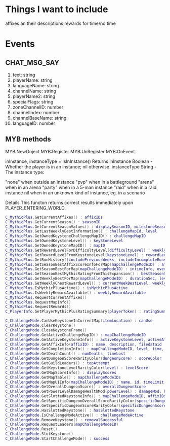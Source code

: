 # Things I want to include

affixes an their descriptions
rewards for time/no time

# Events
## CHAT_MSG_SAY
1. text: string  
2. playerName: string  
3. languageName: string  
4. channelName: string  
5. playerName2: string  
6. specialFlags: string  
7. zoneChannelID: number  
8. channelIndex: number  
9. channelBaseName: string  
10. languageID: number  

## MYB methods

MYB:NewOnject
MYB:Register
MYB:UnRegister
MYB:OnEvent


inInstance, instanceType = IsInInstance()
Returns
inInstance
    Boolean - Whether the player is in an instance; nil otherwise.
instanceType
    String - The instance type:

"none" when outside an instance
"pvp" when in a battleground
"arena" when in an arena
"party" when in a 5-man instance
"raid" when in a raid instance
nil when in an unknown kind of instance, eg. in a scenario

Details
This functon returns correct results immediately upon PLAYER_ENTERING_WORLD.


```lua
C_MythicPlus.GetCurrentAffixes() : affixIDs
C_MythicPlus.GetCurrentSeason() : seasonID
C_MythicPlus.GetCurrentSeasonValues() : displaySeasonID, milestoneSeasonID, rewardSeasonID
C_MythicPlus.GetLastWeeklyBestInformation() : challengeMapId, level
C_MythicPlus.GetOwnedKeystoneChallengeMapID() : challengeMapID
C_MythicPlus.GetOwnedKeystoneLevel() : keyStoneLevel
C_MythicPlus.GetOwnedKeystoneMapID() : mapID
C_MythicPlus.GetRewardLevelForDifficultyLevel(difficultyLevel) : weeklyRewardLevel, endOfRunRewardLevel
C_MythicPlus.GetRewardLevelFromKeystoneLevel(keystoneLevel) : rewardLevel
C_MythicPlus.GetRunHistory([includePreviousWeeks, includeIncompleteRuns]) : runs
C_MythicPlus.GetSeasonBestAffixScoreInfoForMap(mapChallengeModeID) : affixScores, bestOverAllScore
C_MythicPlus.GetSeasonBestForMap(mapChallengeModeID) : intimeInfo, overtimeInfo
C_MythicPlus.GetSeasonBestMythicRatingFromThisExpansion() : bestSeasonScore, bestSeason
C_MythicPlus.GetWeeklyBestForMap(mapChallengeModeID) : durationSec, level, completionDate, affixIDs, members, dungeonScore
C_MythicPlus.GetWeeklyChestRewardLevel() : currentWeekBestLevel, weeklyRewardLevel, nextDifficultyWeeklyRewardLevel, nextBestLevel
C_MythicPlus.IsMythicPlusActive() : isMythicPlusActive
C_MythicPlus.IsWeeklyRewardAvailable() : weeklyRewardAvailable
C_MythicPlus.RequestCurrentAffixes()
C_MythicPlus.RequestMapInfo()
C_MythicPlus.RequestRewards()
C_PlayerInfo.GetPlayerMythicPlusRatingSummary(playerToken) : ratingSummary

C_ChallengeMode.CanUseKeystoneInCurrentMap(itemLocation) : canUse
C_ChallengeMode.ClearKeystone()
C_ChallengeMode.CloseKeystoneFrame()
C_ChallengeMode.GetActiveChallengeMapID() : mapChallengeModeID
C_ChallengeMode.GetActiveKeystoneInfo() : activeKeystoneLevel, activeAffixIDs, wasActiveKeystoneCharged
C_ChallengeMode.GetAffixInfo(affixID) : name, description, filedataid
C_ChallengeMode.GetCompletionInfo() : mapChallengeModeID, level, time, onTime, keystoneUpgradeLevels, practiceRun, oldOverallDungeonScore, newOverallDungeonScore, IsMapRecord, IsAffixRecord, PrimaryAffix, isEligibleForScore, members
C_ChallengeMode.GetDeathCount() : numDeaths, timeLost
C_ChallengeMode.GetDungeonScoreRarityColor(dungeonScore) : scoreColor
C_ChallengeMode.GetGuildLeaders() : topAttempt
C_ChallengeMode.GetKeystoneLevelRarityColor(level) : levelScore
C_ChallengeMode.GetMapScoreInfo() : displayScores
C_ChallengeMode.GetMapTable() : mapChallengeModeIDs
C_ChallengeMode.GetMapUIInfo(mapChallengeModeID) : name, id, timeLimit, texture, backgroundTexture
C_ChallengeMode.GetOverallDungeonScore() : overallDungeonScore
C_ChallengeMode.GetPowerLevelDamageHealthMod(powerLevel) : damageMod, healthMod
C_ChallengeMode.GetSlottedKeystoneInfo() : mapChallengeModeID, affixIDs, keystoneLevel
C_ChallengeMode.GetSpecificDungeonOverallScoreRarityColor(specificDungeonOverallScore) : specificDungeonOverallScoreColor
C_ChallengeMode.GetSpecificDungeonScoreRarityColor(specificDungeonScore) : specificDungeonScoreColor
C_ChallengeMode.HasSlottedKeystone() : hasSlottedKeystone
C_ChallengeMode.IsChallengeModeActive() : challengeModeActive
C_ChallengeMode.RemoveKeystone() : removalSuccessful
C_ChallengeMode.RequestLeaders(mapChallengeModeID)
C_ChallengeMode.Reset()
C_ChallengeMode.SlotKeystone()
C_ChallengeMode.StartChallengeMode() : success
```